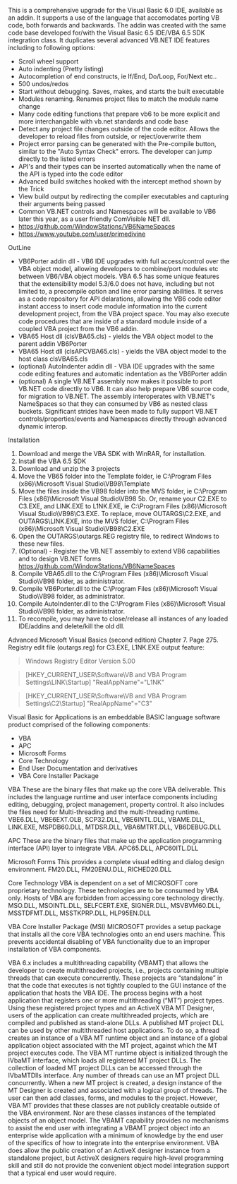 
This is a comprehensive upgrade for the Visual Basic 6.0 IDE, available as an addin.  It supports a use of the language that accomodates porting VB code, both forwards and backwards.  The addin was created with the same code base developed for/with the Visual Basic 6.5 IDE/VBA 6.5 SDK integration class.  It duplicates several advanced VB.NET IDE features including to following options:
* Scroll wheel support
* Auto indenting (Pretty listing)
* Autocompletion of end constructs, ie If/End, Do/Loop, For/Next etc..
* 500 undos/redos
* Start without debugging.  Saves, makes, and starts the built executable
* Modules renaming.  Renames project files to match the module name change
* Many code editing functions that prepare vb6 to be more explicit and more interchangable with vb.net standards and code base
* Detect any project file changes outside of the code editor.  Allows the developer to reload files from outside, or reject/overwrite them
* Project error parsing can be generated with the Pre-compile button, similar to the "Auto Syntax Check" errors.  The developer can jump directly to the listed errors 
* API's and their types can be inserted automatically when the name of the API is typed into the code editor
* Advanced build switches hooked with the intercept method shown by the Trick
* View build output by redirecting the compiler executables and capturing their arguments being passed
* Common VB.NET controls and Namespaces will be available to VB6 later this year, as a user friendly ComVisible NET dll.
* https://github.com/WindowStations/VB6NameSpaces
* https://www.youtube.com/user/primedivine

OutLine
* VB6Porter addin dll - VB6 IDE upgrades with full access/control over the VBA object model, allowing developers to combine/port modules etc between VB6/VBA object models.  VBA 6.5 has some unique features that the extensibility model 5.3/6.0 does not have, including but not limited to, a precompile option and line error parsing abilities.  It serves as a code repository for API delarations, allowing the VB6 code editor instant access to insert code module information into the current development project, from the VBA project space. You may also execute code procedures that are inside of a standard module inside of a coupled VBA project from the VB6 addin.
* VBA65 Host dll (clsVBA65.cls) - yields the VBA object model to the parent addin VB6Porter
* VBA65 Host dll (clsAPCVBA65.cls) - yields the  VBA object model to the host class clsVBA65.cls
* (optional) AutoIndenter addin dll - VBA IDE upgrades with the same code editing features and automatic indentation as the VB6Porter addin
* (optional) A single VB.NET assembly now makes it possible to port VB.NET code directlly to VB6.  It can also help prepare VB6 source code, for migration to VB.NET.  The assembly interoperates with VB.NET's NameSpaces so that they can consumed by VB6 as nested class buckets.  Significant strides have been made to fully support VB.NET controls/properties/events and Namespaces directly through advanced dynamic interop.

Installation
1. Download and merge the VBA SDK with WinRAR, for installation.
2. Install the VBA 6.5 SDK
3. Download and unzip the 3 projects
4. Move the VB65 folder into the Template folder, ie C:\Program Files (x86)\Microsoft Visual Studio\VB98\Template
5. Move the files inside the VB98 folder into the MVS folder, ie C:\Program Files (x86)\Microsoft Visual Studio\VB98
5b. Or, rename your C2.EXE to C3.EXE, and LINK.EXE to L1NK.EXE, ie C:\Program Files (x86)\Microsoft Visual Studio\VB98\C3.EXE.  To replace, move OUTARGS\C2.EXE, and OUTARGS\LINK.EXE, into the MVS folder, C:\Program Files (x86)\Microsoft Visual Studio\VB98\C2.EXE
6. Open the OUTARGS\outargs.REG registry file, to redirect Windows to these new files.
7. (Optional) - Register the VB.NET assembly to extend VB6 capabilities and to design VB.NET forms https://github.com/WindowStations/VB6NameSpaces
8. Compile VBA65.dll to the C:\Program Files (x86)\Microsoft Visual Studio\VB98 folder, as administrator.
9. Compile VB6Porter.dll to the C:\Program Files (x86)\Microsoft Visual Studio\VB98 folder, as administrator.
10. Compile AutoIndenter.dll to the C:\Program Files (x86)\Microsoft Visual Studio\VB98 folder, as administrator.
11. To recompile, you may have to close/release all instances of any loaded IDE/addins and delete/kill the old dll.

Advanced Microsoft Visual Basics (second edition) Chapter 7. Page 275.
Registry edit file (outargs.reg) for C3.EXE, L1NK.EXE output feature:

>Windows Registry Editor Version 5.00
 
>[HKEY_CURRENT_USER\Software\VB and VBA Program Settings\LINK\Startup]
>"RealAppName"="L1NK"

>[HKEY_CURRENT_USER\Software\VB and VBA Program Settings\C2\Startup]
>"RealAppName"="C3"


 Visual Basic for Applications is an embeddable BASIC language software product comprised of the following components:
 * VBA
 * APC
 * Microsoft Forms
 * Core Technology   
 * End User Documentation and derivatives
 * VBA Core Installer Package

VBA 
These are the binary files that make up the core VBA deliverable.  This includes the language runtime and user interface components including editing, debugging, project management, property control. It also includes the files need for Multi-threading and the multi-threading runtime. 
VBE6.DLL, VBE6EXT.OLB, SCP32.DLL, VBE6INTL.DLL, VBAME.DLL, LINK.EXE, MSPDB60.DLL, MTDSR.DLL, VBA6MTRT.DLL, VB6DEBUG.DLL 
  
APC 
These are the binary files that make up the application programming interface (API) layer to integrate VBA.
APC65.DLL, APC60ITL.DLL 

Microsoft Forms
This provides a complete visual editing and dialog design environment. 
FM20.DLL, FM20ENU.DLL, RICHED20.DLL

Core Technology
VBA is dependent on a set of MICROSOFT core proprietary technology.  These technologies are to be consumed by VBA only.  Hosts of VBA are forbidden from accessing core technology directly. 
MSO.DLL, MSOINTL.DLL, SELFCERT.EXE, SIGNER.DLL, MSVBVM60.DLL, MSSTDFMT.DLL, MSSTKPRP.DLL, HLP95EN.DLL    

VBA Core Installer Package (MSI)
MICROSOFT provides a setup package that installs all the core VBA technologies onto an end users machine.  This prevents accidental disabling of VBA functionality due to an improper installation of VBA components. 

VBA 6.x includes a multithreading capability (VBAMT) that allows the developer to create multithreaded projects, i.e., projects containing multiple threads that can execute concurrently. These projects are “standalone” in that the code that executes is not tightly coupled to the GUI instance of the application that hosts the VBA IDE. The process begins with a host application that registers one or more multithreading (“MT”) project types. Using these registered project types and an ActiveX VBA MT Designer, users of the application can create multithreaded projects, which are compiled and published as stand-alone DLLs.
A published MT project DLL can be used by other multithreaded host applications. To do so, a thread creates an instance of a VBA MT runtime object and an instance of a global application object associated with the MT project, against which the MT project executes code. The VBA MT runtime object is initialized through the IVbaMT interface, which loads all registered MT project DLLs. The collection of loaded MT project DLLs can be accessed through the IVbaMTDlls interface. Any number of threads can use an MT project DLL concurrently.
When a new MT project is created, a design instance of the MT Designer is created and associated with a logical group of threads. The user can then add classes, forms, and modules to the project. However, VBA MT provides that these classes are not publicly creatable outside of the VBA environment. Nor are these classes instances of the templated objects of an object model. The VBAMT capability provides no mechanisms to assist the end user with integrating a VBAMT project object into an enterprise wide application with a minimum of knowledge by the end user of the specifics of how to integrate into the enterprise environment.
VBA does allow the public creation of an ActiveX designer instance from a standalone project, but ActiveX designers require high-level programming skill and still do not provide the convenient object model integration support that a typical end user would require.

